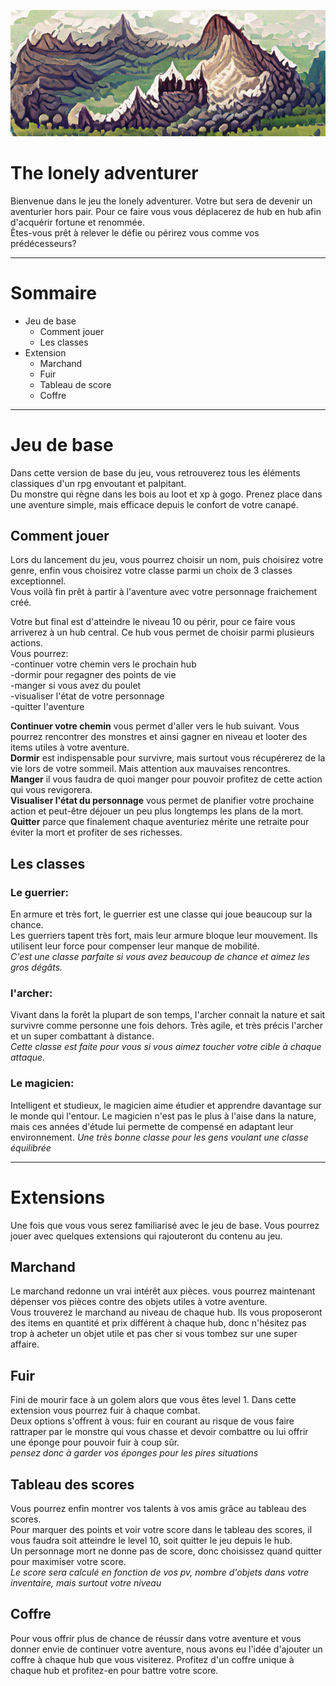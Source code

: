 ![Markdown Logo](header.png)

# The lonely adventurer

Bienvenue dans le jeu the lonely adventurer. Votre but sera de devenir un aventurier hors pair.
Pour ce faire vous vous déplacerez de hub en hub afin d'acquérir fortune et renommée.  
Êtes-vous prêt à relever le défie ou périrez vous comme vos prédécesseurs?   

---   
# Sommaire
* Jeu de base
  * Comment jouer
  * Les classes  
* Extension
  * Marchand
  * Fuir
  * Tableau de score
  * Coffre

---
# Jeu de base
Dans cette version de base du jeu, vous retrouverez tous les éléments classiques d'un rpg envoutant et palpitant.   
Du monstre qui règne dans les bois au loot et xp à gogo. Prenez place dans une aventure simple, mais efficace
depuis le confort de votre canapé.

## Comment jouer 
Lors du lancement du jeu, vous pourrez choisir un nom, puis choisirez votre genre, enfin vous choisirez votre classe parmi un choix de 3 classes exceptionnel.  
Vous voilà fin prêt à partir à l'aventure avec votre personnage fraichement créé.    

Votre but final est d'atteindre le niveau 10 ou périr, pour ce faire vous arriverez à un hub central. Ce hub vous permet de choisir parmi plusieurs actions.  
Vous pourrez:   
-continuer votre chemin vers le prochain hub  
\-dormir pour regagner des points de vie  
\-manger si vous avez du poulet  
\-visualiser l'état de votre personnage  
\-quitter l'aventure  

**Continuer votre chemin** vous permet d'aller vers le hub suivant. Vous pourrez rencontrer des monstres et ainsi gagner en niveau et looter des items utiles à votre aventure.  
**Dormir** est indispensable pour survivre, mais surtout vous récupérerez de la vie lors de votre sommeil. Mais attention aux mauvaises rencontres.  
**Manger** il vous faudra de quoi manger pour pouvoir profitez de cette action qui vous revigorera.    
**Visualiser l'état du personnage** vous permet de planifier votre prochaine action et peut-être déjouer un peu plus longtemps les plans de la mort.  
**Quitter** parce que finalement chaque aventuriez mérite une retraite pour éviter la mort et profiter de ses richesses.


## Les classes

### Le guerrier:
En armure et très fort, le guerrier est une classe qui joue beaucoup sur la chance.  
Les guerriers tapent très fort, mais leur armure bloque leur mouvement. Ils utilisent leur force pour compenser leur manque de mobilité.    
_C'est une classe parfaite si vous avez beaucoup de chance et aimez les gros dégâts._
 
### l'archer:
Vivant dans la forêt la plupart de son temps, l'archer connait la nature et sait survivre comme personne une fois dehors. Très agile, et très précis l'archer et un super combattant à distance.  
_Cette classe est faite pour vous si vous aimez toucher votre cible à chaque attaque._

### Le magicien:
Intelligent et studieux, le magicien aime étudier et apprendre davantage sur le monde qui l'entour.
Le magicien n'est pas le plus à l'aise dans la nature, mais ces années d'étude lui permette de compensé en adaptant leur environnement.
_Une très bonne classe pour les gens voulant une classe équilibrée_   


---
# Extensions  

Une fois que vous vous serez familiarisé avec le jeu de base. Vous pourrez jouer avec quelques extensions qui rajouteront du contenu au jeu.

## Marchand 
Le marchand redonne un vrai intérêt aux pièces. vous pourrez maintenant dépenser vos pièces contre des objets utiles à votre aventure.  
Vous trouverez le marchand au niveau de chaque hub. Ils vous proposeront des items en quantité et prix différent à chaque hub, donc n'hésitez pas trop à acheter un objet utile et pas cher si vous tombez sur une super affaire.

## Fuir
Fini de mourir face à un golem alors que vous êtes level 1. Dans cette extension vous pourrez fuir à chaque combat.   
Deux options s'offrent à vous: fuir en courant au risque de vous faire rattraper par le monstre qui vous chasse et devoir combattre ou lui offrir une éponge pour pouvoir fuir à coup sûr.   
_pensez donc à garder vos éponges pour les pires situations_

## Tableau des scores
Vous pourrez enfin montrer vos talents à vos amis grâce au tableau des scores.   
Pour marquer des points et voir votre score dans le tableau des scores, il vous faudra soit atteindre le level 10, soit quitter le jeu depuis le hub.  
Un personnage mort ne donne pas de score, donc choisissez quand quitter pour maximiser votre score.   
_Le score sera calculé en fonction de vos pv, nombre d'objets dans votre inventaire, mais surtout votre niveau_   

## Coffre
Pour vous offrir plus de chance de réussir dans votre aventure et vous donner envie de continuer votre aventure, nous avons eu l'idée d'ajouter un coffre à chaque hub que vous visiterez.
Profitez d'un coffre unique à chaque hub et profitez-en pour battre votre score.
